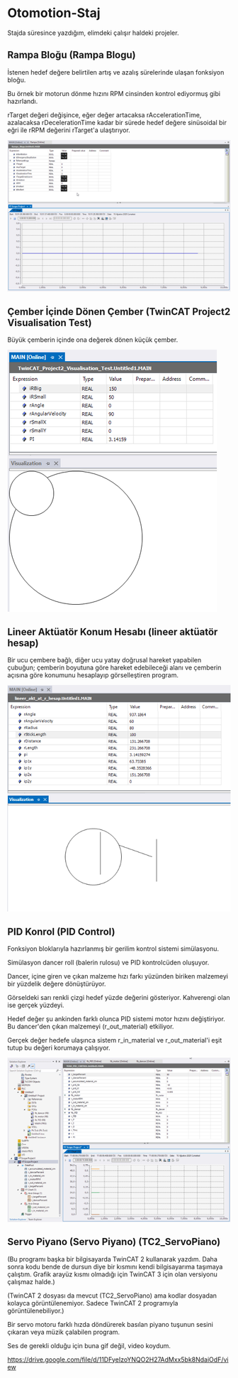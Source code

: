 # Otomotion-Staj

Stajda süresince yazdığım, elimdeki çalışır haldeki projeler.

## Rampa Bloğu (Rampa Blogu)
İstenen hedef değere belirtilen artış ve azalış sürelerinde ulaşan fonksiyon bloğu.

Bu örnek bir motorun dönme hızını RPM cinsinden kontrol ediyormuş gibi hazırlandı.

rTarget değeri değişince, eğer değer artacaksa rAccelerationTime, azalacaksa rDecelerationTime kadar bir sürede hedef değere sinüsoidal bir eğri ile rRPM değerini rTarget'a ulaştırıyor.

![demo](https://github.com/DenizErdemAras/Otomotion-Staj/blob/a6707ab1886404050e4b50c0cfa450286d6df82f/Gif/rampa_blogu.gif)


## Çember İçinde Dönen Çember (TwinCAT Project2 Visualisation Test)
Büyük çemberin içinde ona değerek dönen küçük çember.

![demo](https://github.com/DenizErdemAras/Otomotion-Staj/blob/a001bf171f01b19173778c35d86e45ada6a33280/Gif/visualisation_test.gif)


## Lineer Aktüatör Konum Hesabı (lineer aktüatör hesap)
Bir ucu çembere bağlı, diğer ucu yatay doğrusal hareket yapabilen çubuğun; çemberin boyutuna göre hareket edebileceği alanı ve çemberin açısına göre konumunu hesaplayıp görselleştiren program.

![demo](https://github.com/DenizErdemAras/Otomotion-Staj/blob/a001bf171f01b19173778c35d86e45ada6a33280/Gif/lineer_aktutator_hesap.gif)


## PID Konrol (PID Control)
Fonksiyon bloklarıyla hazırlanmış bir gerilim kontrol sistemi simülasyonu.

Simülasyon dancer roll (balerin rulosu) ve PID kontrolcüden oluşuyor.

Dancer, içine giren ve çıkan malzeme hızı farkı yüzünden biriken malzemeyi bir yüzdelik değere dönüştürüyor.

Görseldeki sarı renkli çizgi hedef yüzde değerini gösteriyor. Kahverengi olan ise gerçek yüzdeyi.

Hedef değer şu ankinden farklı olunca PID sistemi motor hızını değiştiriyor. Bu dancer'den çıkan malzemeyi (r_out_material) etkiliyor.

Gerçek değer hedefe ulaşınca sistem r_in_material ve r_out_material'i eşit tutup bu değeri korumaya çalışıyor.

![demo](https://github.com/DenizErdemAras/Otomotion-Staj/blob/a001bf171f01b19173778c35d86e45ada6a33280/Gif/PID_dancer_visu.gif)


## Servo Piyano (Servo Piyano) (TC2_ServoPiano)
(Bu programı başka bir bilgisayarda TwinCAT 2 kullanarak yazdım. Daha sonra kodu bende de dursun diye bir kısmını kendi bilgisayarıma taşımaya çalıştım. Grafik arayüz kısmı olmadığı için TwinCAT 3 için olan versiyonu çalışmaz halde.)

(TwinCAT 2 dosyası da mevcut (TC2_ServoPiano) ama kodlar dosyadan kolayca görüntülenemiyor. Sadece TwinCAT 2 programıyla görüntülenebiliyor.)

Bir servo motoru farklı hızda döndürerek basılan piyano tuşunun sesini çıkaran veya müzik çalabilen program.

Ses de gerekli olduğu için buna gif değil, video koydum.

https://drive.google.com/file/d/11DFyeIzoYNQO2H27AdMxx5bk8NdaiOdF/view
